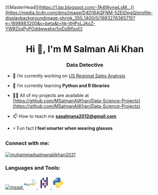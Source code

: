 [![MasterHead][(https://1.bp.blogspot.com/-7A4WynwLsM...)](https://media.licdn.com/dms/image/D4D16AQFNM-52EtDpgQ/profile-displaybackgroundimage-shrink_350_1400/0/1693276365715?e=1698883200&v=beta&t=hk-ttHPxLJAoZ-YWRZiiqPyPOddwwahsr5nDzBIfzoI)]
<h1 align="center">Hi 👋, I'm M Salman Ali Khan</h1>
<h3 align="center">Data Detective</h3>

- 🔭 I’m currently working on [US Regional Sales Analysis](https://github.com/MSalmanAliKhan/Data-Science-Projects/tree/main/US%20Regional%20Sales%20Data)

- 🌱 I’m currently learning **Python and R libraries**

- 👨‍💻 All of my projects are available at [https://github.com/MSalmanAliKhan/Data-Science-Projects](https://github.com/MSalmanAliKhan/Data-Science-Projects)

- 📫 How to reach me **sasalmana2012@gmail.com**

- ⚡ Fun fact **I feel smarter when wearing glasses**

<h3 align="left">Connect with me:</h3>
<p align="left">
<a href="https://linkedin.com/in/muhammadsalmanaliikhan2021" target="blank"><img align="center" src="https://raw.githubusercontent.com/rahuldkjain/github-profile-readme-generator/master/src/images/icons/Social/linked-in-alt.svg" alt="muhammadsalmanaliikhan2021" height="30" width="40" /></a>
</p>

<h3 align="left">Languages and Tools:</h3>
<p align="left"> <a href="https://www.microsoft.com/en-us/sql-server" target="_blank" rel="noreferrer"> <img src="https://www.svgrepo.com/show/303229/microsoft-sql-server-logo.svg" alt="mssql" width="40" height="40"/> </a> <a href="https://www.mysql.com/" target="_blank" rel="noreferrer"> <img src="https://raw.githubusercontent.com/devicons/devicon/master/icons/mysql/mysql-original-wordmark.svg" alt="mysql" width="40" height="40"/> </a> <a href="https://pandas.pydata.org/" target="_blank" rel="noreferrer"> <img src="https://raw.githubusercontent.com/devicons/devicon/2ae2a900d2f041da66e950e4d48052658d850630/icons/pandas/pandas-original.svg" alt="pandas" width="40" height="40"/> </a> <a href="https://www.python.org" target="_blank" rel="noreferrer"> <img src="https://raw.githubusercontent.com/devicons/devicon/master/icons/python/python-original.svg" alt="python" width="40" height="40"/> </a> </p>
